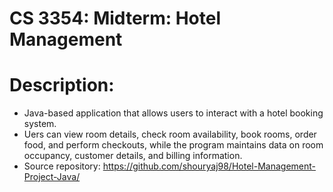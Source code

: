 # CS 3354: Midterm: Hotel Management
# Description:
- Java-based application that allows users to interact with a hotel booking system.
- Uers can view room details, check room availability, book rooms, order food, and perform checkouts, while the program maintains data on room occupancy, customer details, and billing information. 
- Source repository: https://github.com/shouryaj98/Hotel-Management-Project-Java/


